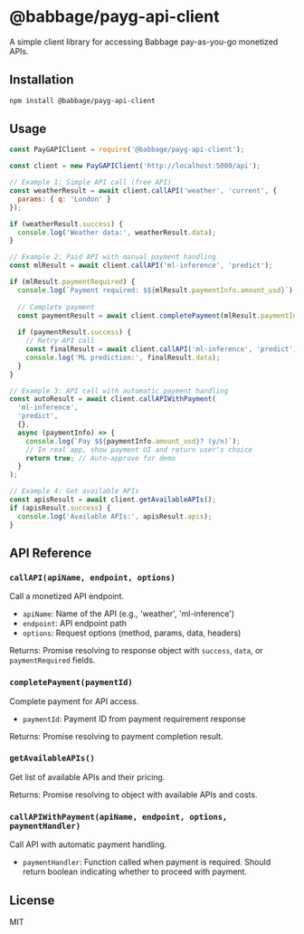 # @babbage/payg-api-client

A simple client library for accessing Babbage pay-as-you-go monetized APIs.

## Installation

```bash
npm install @babbage/payg-api-client
```

## Usage

```javascript
const PayGAPIClient = require('@babbage/payg-api-client');

const client = new PayGAPIClient('http://localhost:5000/api');

// Example 1: Simple API call (free API)
const weatherResult = await client.callAPI('weather', 'current', {
  params: { q: 'London' }
});

if (weatherResult.success) {
  console.log('Weather data:', weatherResult.data);
}

// Example 2: Paid API with manual payment handling
const mlResult = await client.callAPI('ml-inference', 'predict');

if (mlResult.paymentRequired) {
  console.log(`Payment required: $${mlResult.paymentInfo.amount_usd}`);
  
  // Complete payment
  const paymentResult = await client.completePayment(mlResult.paymentInfo.payment_id);
  
  if (paymentResult.success) {
    // Retry API call
    const finalResult = await client.callAPI('ml-inference', 'predict');
    console.log('ML prediction:', finalResult.data);
  }
}

// Example 3: API call with automatic payment handling
const autoResult = await client.callAPIWithPayment(
  'ml-inference', 
  'predict',
  {},
  async (paymentInfo) => {
    console.log(`Pay $${paymentInfo.amount_usd}? (y/n)`);
    // In real app, show payment UI and return user's choice
    return true; // Auto-approve for demo
  }
);

// Example 4: Get available APIs
const apisResult = await client.getAvailableAPIs();
if (apisResult.success) {
  console.log('Available APIs:', apisResult.apis);
}
```

## API Reference

### `callAPI(apiName, endpoint, options)`

Call a monetized API endpoint.

- `apiName`: Name of the API (e.g., 'weather', 'ml-inference')
- `endpoint`: API endpoint path
- `options`: Request options (method, params, data, headers)

Returns: Promise resolving to response object with `success`, `data`, or `paymentRequired` fields.

### `completePayment(paymentId)`

Complete payment for API access.

- `paymentId`: Payment ID from payment requirement response

Returns: Promise resolving to payment completion result.

### `getAvailableAPIs()`

Get list of available APIs and their pricing.

Returns: Promise resolving to object with available APIs and costs.

### `callAPIWithPayment(apiName, endpoint, options, paymentHandler)`

Call API with automatic payment handling.

- `paymentHandler`: Function called when payment is required. Should return boolean indicating whether to proceed with payment.

## License

MIT

